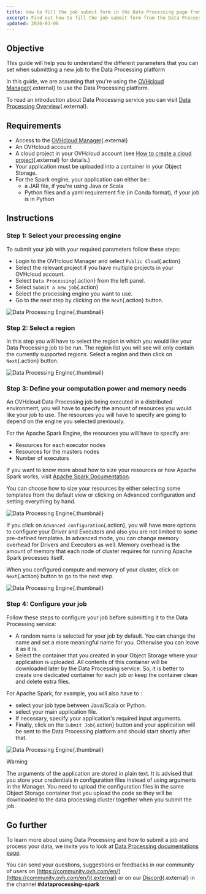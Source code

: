```yaml
---
title: How to fill the job submit form in the Data Processing page from the OVHcloud Manager
excerpt: Find out how to fill the job submit form from the Data Processing page in the OVHcloud Manager
updated: 2020-03-06
---
```



## Objective

This guide will help you to understand the different parameters that you can set when submitting a new job to the Data Processing platform

In this guide, we are assuming that you're using the [OVHcloud Manager](https://ca.ovh.com/auth/?action=gotomanager&from=https://www.ovh.com.au/&ovhSubsidiary=au){.external} to use the Data Processing platform. 

To read an introduction about Data Processing service you can visit [Data Processing Overview](/pages/public_cloud/data_processing/00_CONCEPTS_Overview){.external}.

## Requirements 

- Access to the [OVHcloud Manager](https://ca.ovh.com/auth/?action=gotomanager&from=https://www.ovh.com.au/&ovhSubsidiary=au){.external}
- An OVHcloud account 
- A cloud project in your OVHcloud account (see [How to create a cloud project](/pages/public_cloud/compute/create_a_public_cloud_project){.external} for details.)
- Your application must be uploaded into a container in your Object Storage.
- For the Spark engine, your application can either be :
  - a JAR file, if you're using Java or Scala
  - Python files and a yaml requirement file (in Conda format), if your job is in Python

## Instructions

### Step 1: Select your processing engine

To submit your job with your required parameters follow these steps: 

- Login to the OVHcloud Manager and select `Public Cloud`{.action}
- Select the relevant project if you have multiple projects in your OVHcloud account.
- Select `Data Processing`{.action} from the left panel. 
- Select `Submit a new job`{.action}
- Select the processing engine you want to use. 
- Go to the next step by clicking on the `Next`{.action} button.

![Data Processing Engine](images/engine.png){.thumbnail}

### Step 2: Select a region

In this step you will have to select the region in which you would like your Data Processing job to be run. The region list you will see will only contain the currently supported regions. Select a region and then click on `Next`{.action} button.

![Data Processing Engine](images/region.png){.thumbnail}

### Step 3: Define your computation power and memory needs

An OVHcloud Data Processing job being executed in a distributed environment, you will have to specify the amount of resources you would like your job to use. The resources you will have to specify are going to depend on the engine you selected previously.

For the Apache Spark Engine, the resources you will have to specify are:

- Resources for each executor nodes
- Resources for the masters nodes
- Number of executors

If you want to know more about how to size your resources or how Apache Spark works, visit [Apache Spark Documentation](http://spark.apache.org/docs/latest/).

You can choose how to size your resources by either selecting some templates from the default view or clicking on Advanced configuration and setting everything by hand.

![Data Processing Engine](images/cpuram.png){.thumbnail}

If you click on `Advanced configuration`{.action}, you will have more options to configure your Driver and Executors and also you are not limited to some pre-defined templates. In advanced mode, you can change memory overhead for Drivers and Executors as well. Memory overhead is the amount of memory that each node of cluster requires for running Apache Spark processes itself. 

When you configured compute and memory of your cluster, click on `Next`{.action} button to go to the next step. 

![Data Processing Engine](images/advanced.png){.thumbnail}

### Step 4: Configure your job 

Follow these steps to configure your job before submitting it to the Data Processing service: 

- A random name is selected for your job by default. You can change the name and set a more meaningful name for you. Otherwise you can leave it as it is. 
- Select the container that you created in your Object Storage where your application is uploaded. All contents of this container will be downloaded later by the Data Processing service. So, it is better to create one dedicated container for each job or keep the container clean and delete extra files. 

For Apache Spark, for example, you will also have to :

- select your job type between Java/Scala or Python.
- select your main application file.
- If necessary, specify your application's required input arguments.
- Finally, click on the `Submit Job`{.action} button and your application will be sent to the Data Processing platform and should start shortly after that.

![Data Processing Engine](images/configure.png){.thumbnail}

> [!warning]
> The arguments of the application are stored in plain text. It is advised that you store your credentials in configuration files instead of using arguments in the Manager. You need to upload the configuration files in the same Object Storage container that you upload the code so they will be downloaded to the data processing cluster together when you submit the job. 


## Go further

To learn more about using Data Processing and how to submit a job and process your data, we invite you to look at [Data Processing documentations page](/products/public-cloud-data-analytics-data-processing).

You can send your questions, suggestions or feedbacks in our community of users on [https://community.ovh.com/en/](https://community.ovh.com/en/){.external} or on our [Discord](https://discord.gg/VVvZg8NCQM){.external} in the channel **#dataprocessing-spark**
